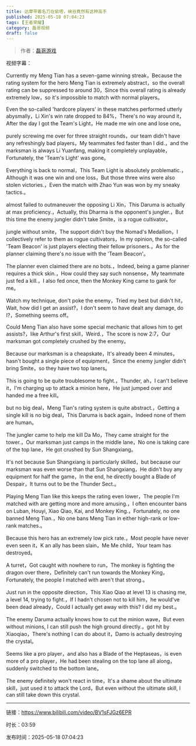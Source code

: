 ```yaml
---
title: 达摩带着名刀在偷塔，峡谷竟然有这种高手
published: 2025-05-18 07:04:23
tags: [王者荣耀]
category: 磊哥视频
draft: false
---
```



> 作者：[磊哥游戏](https://space.bilibili.com/268941858?spm_id_from=333.788.upinfo.head.click)

视频字幕：

Currently my Meng Tian has a seven-game winning streak，Because the rating system for the hero Meng Tian is extremely abstract，so the overall rating can be suppressed to around 30，Since this overall rating is already extremely low，so it's impossible to match with normal players。

Even the so-called 'hardcore players' in these matches performed utterly abysmally，Li Xin's win rate dropped to 84%，There's no way around it，After the day I got the Team's Light，He made me win one and lose one。

purely screwing me over for three straight rounds，our team didn't have any refreshingly bad players，My teammates fed faster than I did.，and the marksman is always Li Yuanfang, making it completely unplayable，Fortunately, the 'Team's Light' was gone。

Everything is back to normal，This Team Light is absolutely problematic.，Although it was one win and one loss，But those three wins were also stolen victories.，Even the match with Zhao Yun was won by my sneaky tactics.。

almost failed to outmaneuver the opposing Li Xin，This Daruma is actually at max proficiency.，Actually, this Dharma is the opponent's jungler.，But this time the enemy jungler didn't take Smite，is a rogue cultivator。

jungle without smite，The support didn't buy the Nomad's Medallion，I collectively refer to them as rogue cultivators，In my opinion, the so-called 'Team Beacon' is just players electing their fellow prisoners.，As for the planner claiming there's no issue with the 'Team Beacon'。

The planner even claimed there are no bots.，Indeed, being a game planner requires a thick skin.，How could they say such nonsense，My teammate just fed a kill.，I also fed once, then the Monkey King came to gank for me。

Watch my technique, don't poke the enemy，Tried my best but didn't hit，Wait, how did I get an assist?，I don't seem to have dealt any damage, do I?，Something seems off。

Could Meng Tian also have some special mechanic that allows him to get assists?，like Arthur's first skill，Weird.，The score is now 2:7，Our marksman got completely crushed by the enemy。

Because our marksman is a cheapskate，It's already been 4 minutes，hasn't bought a single piece of equipment，Since the enemy jungler didn't bring Smite，so they have two top laners。

This is going to be quite troublesome to fight.，Thunder, ah，I can't believe it，I'm charging up to attack a minion here，He just jumped over and handed me a free kill。

but no big deal，Meng Tian's rating system is quite abstract.，Getting a single kill is no big deal，This Daruma is back again，Indeed none of them are human。

The jungler came to help me kill Da Mo，They came straight for the tower.，Our marksman just camps in the middle lane，No one is taking care of the top lane，He got crushed by Sun Shangxiang。

It's not because Sun Shangxiang is particularly skilled，but because our marksman was even worse than that Sun Shangxiang，He didn't buy any equipment for half the game，In the end, he directly bought a Blade of Despair，It turns out to be the Thunder Sect.。

Playing Meng Tian like this keeps the rating even lower，The people I'm matched with are getting more and more amusing.，I often encounter bans on Luban, Houyi, Xiao Qiao, Kai, and Monkey King.，Fortunately, no one banned Meng Tian.，No one bans Meng Tian in either high-rank or low-rank matches.。

Because this hero has an extremely low pick rate.，Most people have never even seen it，K an ally has been slain，Me Me child，Your team has destroyed。

A turret，Got caught with nowhere to run，The monkey is fighting the dragon over there，Definitely can't run towards the Monkey King，Fortunately, the people I matched with aren't that strong.。

Just run in the opposite direction，This Xiao Qiao at level 13 is chasing me, a level 14, trying to fight.，If I hadn't chosen not to kill him，he would've been dead already，Could I actually get away with this? I did my best.。

The enemy Daruma actually knows how to cut the minion wave，But even without minions, I can still push the high ground directly.，got hit by Xiaoqiao，There's nothing I can do about it，Damo is actually destroying the crystal。

Seems like a pro player，and also has a Blade of the Heptaseas，is even more of a pro player，He had been stealing on the top lane all along，suddenly switched to the bottom lane。

The enemy definitely won't react in time，It's a shame about the ultimate skill，just used it to attack the Lord，But even without the ultimate skill, I can still take down this crystal.

---

链接：https://www.bilibili.com/video/BV1sFJGz6EPR

时长：03:59

发布时间：2025-05-18 07:04:23
